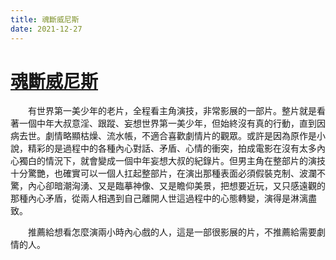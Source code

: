 ```yaml
---
title: 魂斷威尼斯
date: 2021-12-27
---
```


# [魂斷威尼斯](https://en.wikipedia.org/wiki/Death_in_Venice_(film))
　　有世界第一美少年的老片，全程看主角演技，非常影展的一部片。整片就是看著一個中年大叔意淫、跟蹤、妄想世界第一美少年，但始終沒有真的行動，直到因病去世。劇情略顯枯燥、流水帳，不適合喜歡劇情片的觀眾。或許是因為原作是小說，精彩的是過程中的各種內心對話、矛盾、心情的衝突，拍成電影在沒有太多內心獨白的情況下，就會變成一個中年妄想大叔的紀錄片。但男主角在整部片的演技十分驚艷，也確實可以一個人扛起整部片，在演出那種表面必須假裝克制、波瀾不驚，內心卻暗潮洶湧、又是臨摹神像、又是瞻仰美景，把想要近玩，又只感遠觀的那種內心矛盾，從兩人相遇到自己離開人世這過程中的心態轉變，演得是淋漓盡致。

　　推薦給想看怎麼演兩小時內心戲的人，這是一部很影展的片，不推薦給需要劇情的人。
